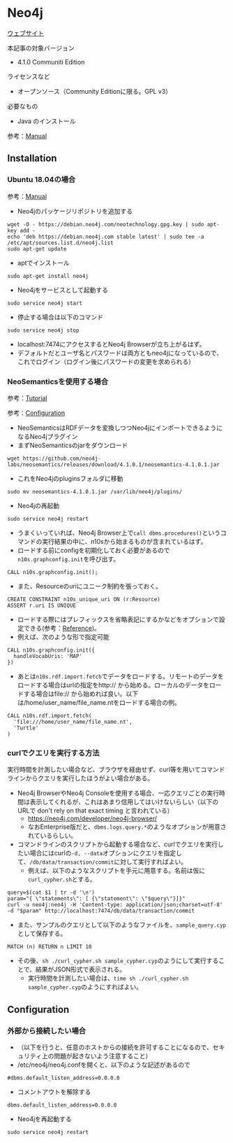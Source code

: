 # Neo4j

[ウェブサイト](https://neo4j.com/)
    
本記事の対象バージョン
* 4.1.0 Communiti Edition

ライセンスなど
* オープンソース（Community Editionに限る。GPL v3）
    
必要なもの
* Java のインストール

参考：[Manual](https://neo4j.com/docs/operations-manual/current/installation/)

## Installation
### Ubuntu 18.04の場合

参考：[Manual](https://neo4j.com/docs/operations-manual/current/installation/linux/debian/)

 * Neo4jのパッケージリポジトリを追加する
```
wget -O - https://debian.neo4j.com/neotechnology.gpg.key | sudo apt-key add -
echo 'deb https://debian.neo4j.com stable latest' | sudo tee -a /etc/apt/sources.list.d/neo4j.list
sudo apt-get update
```

 * aptでインストール
```
sudo apt-get install neo4j
```
 * Neo4jをサービスとして起動する
```
sudo service neo4j start
```
 * 停止する場合は以下のコマンド
```
sudo service neo4j stop
```
 * localhost:7474にアクセスするとNeo4j Browserが立ち上がるはず。
 * デフォルトだとユーザ名とパスワードは両方ともneo4jになっているので、これでログイン（ログイン後にパスワードの変更を求められる）

 
### NeoSemanticsを使用する場合
参考：[Tutorial](https://neo4j.com/labs/neosemantics/tutorial/)

参考：[Configuration](https://neo4j.com/docs/labs/nsmntx/current/config/)

 * NeoSemanticsはRDFデータを変換しつつNeo4jにインポートできるようになるNeo4jプラグイン
 * まずNeoSemanticsのjarをダウンロード
```
wget https://github.com/neo4j-labs/neosemantics/releases/download/4.1.0.1/neosemantics-4.1.0.1.jar
```
 * これをNeo4jのpluginsフォルダに移動
```
sudo mv neosemantics-4.1.0.1.jar /var/lib/neo4j/plugins/
```
 * Neo4jの再起動
```
sudo service neo4j restart
```
 * うまくいっていれば、Neo4j Browser上で`call dbms.procedures()`というコマンドの実行結果の中に、n10sから始まるものが含まれているはず。
 * ロードする前にconfigを初期化しておく必要があるので`n10s.graphconfig.init`を呼び出す。

```
CALL n10s.graphconfig.init();
```

* また、Resourceのuriにユニーク制約を張っておく。

```
CREATE CONSTRAINT n10s_unique_uri ON (r:Resource)
ASSERT r.uri IS UNIQUE
```

 * ロードする際にはプレフィックスを省略表記にするかなどをオプションで設定できる(参考：[Reference](https://neo4j.com/docs/labs/nsmntx/current/reference/))。
 * 例えば、次のような形で指定可能
 
```
CALL n10s.graphconfig.init({
  handleVocabUris: 'MAP'
})
```

 * あとは`n10s.rdf.import.fetch`でデータをロードする。リモートのデータをロードする場合はurlの指定をhttp:// から始める。ローカルのデータをロードする場合はfile:// から始めれば良い。以下は/home/user_name/file_name.ntをロードする場合の例。

```
CALL n10s.rdf.import.fetch(
  'file:///home/user_name/file_name.nt',
  'Turtle'
)
```

### curlでクエリを実行する方法
実行時間を計測したい場合など、ブラウザを経由せず、curl等を用いてコマンドラインからクエリを実行したほうがよい場合がある。
 * Neo4j BrowserやNeo4j Consoleを使用する場合、一応クエリごとの実行時間は表示してくれるが、これはあまり信用してはいけないらしい（以下のURLで don't rely on that exact timing と言われている）
   * https://neo4j.com/developer/neo4j-browser/
   * なおEnterprise版だと、`dbms.logs.query.*`のようなオプションが用意されているらしい。
 * コマンドラインのスクリプトから起動する場合など、curlでクエリを実行したい場合にはcurlの`-d, --data`オプションにクエリを指定して、`/db/data/transaction/commit`に対して実行すればよい。
   * 例えば、以下のようなスクリプトを手元に用意する。名前は仮に`curl_cypher.sh`とする。
```
query=$(cat $1 | tr -d '\n')
param="{ \"statements\": [ {\"statement\": \"$query\"}]}"
curl -u neo4j:neo4j -H 'Content-type: application/json;charset=utf-8' -d "$param" http://localhost:7474/db/data/transaction/commit
```
   * また、サンプルのクエリとして以下のようなファイルを、`sample_query.cyp`として保存する。
```
MATCH (n) RETURN n LIMIT 10
```
   * その後、`sh ./curl_cypher.sh sample_cypher.cyp`のようにして実行することで、結果がJSON形式で表示される。
     * 実行時間を計測したい場合は、`time sh ./curl_cypher.sh sample_cypher.cyp`のようにすればよい。



## Configuration

### 外部から接続したい場合
 * （以下を行うと、任意のホストからの接続を許可することになるので、セキュリティ上の問題が起きないよう注意すること）
 * /etc/neo4j/neo4j.confを開くと、以下のような記述があるので
```
#dbms.default_listen_address=0.0.0.0
```
 * コメントアウトを解除する
```
dbms.default_listen_address=0.0.0.0
```
 * Neo4jを再起動する
```
sudo service neo4j restart
```
